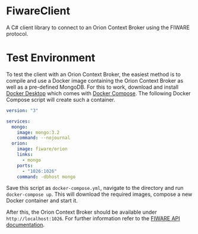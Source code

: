 # FiwareClient
A C# client library to connect to an Orion Context Broker using the FIWARE protocol.

# Test Environment
To test the client with an Orion Context Broker, the easiest method is to compile and use a Docker image containing the Orion Context Broker as well as a pre-defined MongoDB. For this to work, download and install [Docker Desktop](https://hub.docker.com/search?q=&type=edition&offering=community&platform=desktop) which comes with [Docker Compose](https://docs.docker.com/compose/). The following Docker Compose script will create such a container.
```yaml
version: "3"

services:
  mongo:
    image: mongo:3.2
    command: --nojournal
  orion:
    image: fiware/orion
    links:
      - mongo
    ports:
      - "1026:1026"
    command: -dbhost mongo
```
Save this script as `docker-compose.yml`, navigate to the directory and run `docker-compose up`. This will download the required images, compose a new Docker container and start it.

After this, the Orion Context Broker should be available under `http://localhost:1026`. For further information refer to the [FIWARE API documentation](https://fiware-orion.readthedocs.io/en/master/user/walkthrough_apiv2/index.html).

